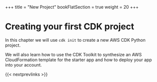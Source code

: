 +++
title = "New Project"
bookFlatSection = true
weight = 20
+++

# Creating your first CDK project

In this chapter we will use `cdk init` to create a new AWS CDK Python project.

We will also learn how to use the CDK Toolkit to synthesize an AWS
CloudFormation template for the starter app and how to deploy your app into your
account.

{{< nextprevlinks >}}